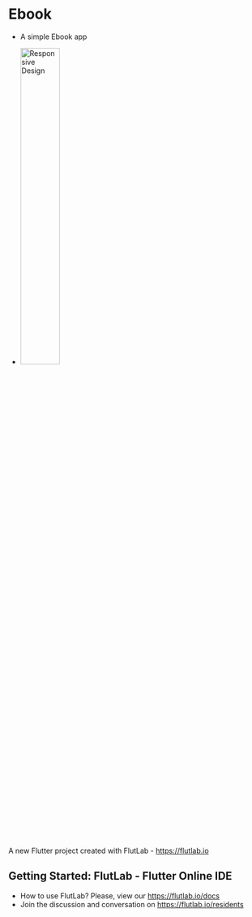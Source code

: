 # Ebook
- A simple Ebook app
-  <p >
     <img src="https://github.com/vinn65/Ebook_App/blob/main/v1.jpg" alt="Responsive Design" style="max-width: 100%; height: 40%;"/>
   </p>

A new Flutter project created with FlutLab - https://flutlab.io

## Getting Started: FlutLab - Flutter Online IDE

- How to use FlutLab? Please, view our https://flutlab.io/docs
- Join the discussion and conversation on https://flutlab.io/residents

